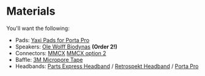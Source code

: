 # Materials

You'll want the following:
- Pads: [Yaxi Pads for Porta Pro](https://www.amazon.com/dp/B01MQVHX84)
- Speakers: [Ole Wolff Biodynas](https://www.digikey.com/en/products/detail/ole-wolff-electronics-inc/OWR-4009T-38E/16343855) **(Order 2!)**
- Connectors: [MMCX](https://www.amazon.com/Connector-Adapter-Headphone-Replacement-Earphone/dp/B0918G7JJ9/) [MMCX option 2](https://www.amazon.com/KOOBOOK-Copper-Headset-Earphone-Connector/dp/B07WCNG54F)
- Baffle: [3M Micropore Tape](https://www.amazon.com/Micropore-Standard-Hypoallergenic-Paper-Surgical/dp/B000O62TK4/)
- Headbands: [Parts Express Headband](https://www.amazon.com/dp/B0002KQZJS) / [Retrospekt Headband](https://www.amazon.com/Koss-Retrospekt-Headphones-Adjustable-Headband/dp/B092DX27G9) / [Porta Pro](https://www.amazon.com/Koss-Porta-Headphones-Black-Silver/dp/B00001P4ZH)

